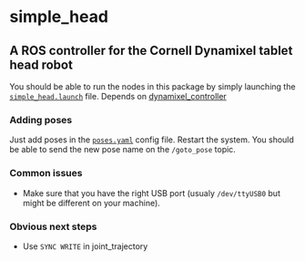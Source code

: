 # simple_head
## A ROS controller for the Cornell Dynamixel tablet head robot 

You should be able to run the nodes in this package by simply launching the [`simple_head.launch`](launch/simple_head.launch) file. Depends on [dynamixel_controller](http://wiki.ros.org/dynamixel_controllers)

### Adding poses
Just add poses in the [`poses.yaml`](config/poses.yaml) config file. Restart the system. You should be able to send the new pose name on the `/goto_pose` topic.

### Common issues
- Make sure that you have the right USB port (usualy `/dev/ttyUSB0` but might be different on your machine).

### Obvious next steps
- Use `SYNC WRITE` in joint_trajectory 
